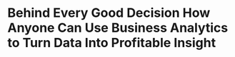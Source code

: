 # Behind Every Good Decision How Anyone Can Use Business Analytics to Turn Data Into Profitable Insight
